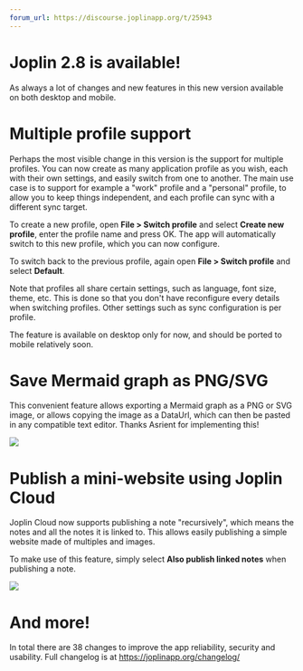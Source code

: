 ```yaml
---
forum_url: https://discourse.joplinapp.org/t/25943
---
```


# Joplin 2.8 is available!

As always a lot of changes and new features in this new version available on both desktop and mobile.

# Multiple profile support

Perhaps the most visible change in this version is the support for multiple profiles. You can now create as many application profile as you wish, each with their own settings, and easily switch from one to another. The main use case is to support for example a "work" profile and a "personal" profile, to allow you to keep things independent, and each profile can sync with a different sync target.

To create a new profile, open **File > Switch profile** and select **Create new profile**, enter the profile name and press OK. The app will automatically switch to this new profile, which you can now configure.

To switch back to the previous profile, again open **File > Switch profile** and select **Default**.

Note that profiles all share certain settings, such as language, font size, theme, etc. This is done so that you don't have reconfigure every details when switching profiles. Other settings such as sync configuration is per profile.

The feature is available on desktop only for now, and should be ported to mobile relatively soon.

# Save Mermaid graph as PNG/SVG

This convenient feature allows exporting a Mermaid graph as a PNG or SVG image, or allows copying the image as a DataUrl, which can then be pasted in any compatible text editor. Thanks Asrient for implementing this!

![](https://raw.githubusercontent.com/laurent22/joplin/dev/Assets/WebsiteAssets/images/news/20220606-mermaid-as-png.png)

# Publish a mini-website using Joplin Cloud

Joplin Cloud now supports publishing a note "recursively", which means the notes and all the notes it is linked to. This allows easily publishing a simple website made of multiples and images.

To make use of this feature, simply select **Also publish linked notes** when publishing a note.

![](https://raw.githubusercontent.com/laurent22/joplin/dev/Assets/WebsiteAssets/images/news/20220606-publish-website.png)

# And more!

In total there are 38 changes to improve the app reliability, security and usability. Full changelog is at https://joplinapp.org/changelog/
